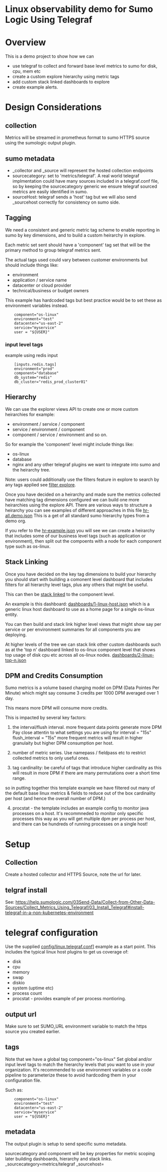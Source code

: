 # Linux observability demo for Sumo Logic Using Telegraf

# Overview
This is a demo project to show how we can 
- use telegraf to collect and forward base level metrics to sumo for disk, cpu, mem etc
- create a custom explore hierarchy using metric tags
- add custom stack linked dashboards to explore
- create example alerts.

# Design Considerations

## collection
Metrics will be streamed in prometheus format to sumo HTTPS source using the sumologic output plugin. 

## sumo metadata
- _collector and _source will represent the hosted collection endpoints
- sourcecategory: set to 'metrics/telegraf'.  A real world telegraf implmentation could have many sources included in a telegraf.conf file, so by keeping the sourcecategory generic we ensure telegraf sourced metrics are easily identified in sumo.
- sourceHost: telegraf sends a 'host' tag but we will also send _sourcehost correctly for consistency on sumo side.

## Tagging
We need a consistent and generic metric tag scheme to enable reporting in sumo by key dimensions, and to build a custom heirarchy in explore.

Each metric set sent should have a 'component' tag set that will be the primary method to group telegraf metrics sent.

The actual tags used could vary between customer environments but should include things like:
- environment
- application / service name
- datacenter or cloud provider
- technical/business or budget owners

This example has hardcoded tags but best practice would be to set these as environment variables instead.
```
    component="os-linux"
    environment="test"
    datacenter="us-east-2"
    service="myservice"
    user = "${USER}"
```
### input level tags
example using redis input
```
    [inputs.redis.tags]
    environment="prod"
    component="database"
    db_system="redis"
    db_cluster="redis_prod_cluster01"
```

## Hierarchy
We can use the explorer views API to create one or more custom heirarchies for example:
- environment / service / component
- service / environment / component
- component / service / environment
and so on.

So for example the 'component' level might include things like:
- os-linux
- database
- nginx
and any other telegraf plugins we want to integrate into sumo and the heirarchy tree.

Note: users could additionally use the filters feature in explore to search by any tags applied see [filter explore](https://help.sumologic.com/Visualizations-and-Alerts/Explore/Filter_Explore).

Once you have decided on a heirarchy and made sure the metrics collected have matching tag dimensions configured we can build one more heirarchies using the explore API. There are various ways to structure a heirarchy you can see examples of different approaches in this file [hr-all.demo.json](./explore/hr-all-demo.json) This is a get of all standard sumo hierarchy types from a demo org.

If you refer to the [hr-example.json](./explore/hr-example.json) you will see we can create a heirarchy that includes some of our business level tags (such as application or environment), then split out the compoents with a node for each component type such as os-linux.

## Stack Linking 
Once you have decided on the key tag dimensions to build your hierarchy you should start with building a comonent level dashboard that includes filters for all hierarchy level tags, plus any others that might be useful.

This can then be [stack linked](https://help.sumologic.com/Visualizations-and-Alerts/Dashboard_(New)/Link_a_dashboard_to_Explore) to the component level.

An example is this dashboard: [dashboards/1-linux-host.json](dashboards/1-linux-host.json) which is a generic linux host dashboard to use as a home page for a single os-linux entity.

You can then build and stack link higher level views that might show say per service or per environment summaries for all components you are deploying.

At higher levels of the tree we can stack link other custom dashboards such as at the 'top n' dashboard linked to os-linux component level that shows top usage of disk cpu etc across all os-linux nodes. [dashboards/2-linux-top-n.json](dashboards/2-linux-top-n.json)


## DPM and Credits Consumption
Sumo metrics is a volume based charging model on DPM (Data Pointes Per Minute) which might say consume 3 credits per 1000 DPM averaged over 1 day. 

This means more DPM will consume more credits.

This is impacted by several key factors:
1. the interval/flush interval. more frequent data points generate more DPM
Pay close attentin to what settings you are using for 
  interval = "15s"
  flush_interval = "15s"
more frequent metrics will result in higher granulaity but higher DPM consumption per host.

2. number of metric series. Use namepass / fieldpass etc to restrict collected metrics to only useful ones.
3. tag cardinality: be careful of tags that introduce higher cardinality as this will result in more DPM if there are many permutations over a short time range.

so in putting together this template example we have filtered out many of the default base linux metrics & fields to reduce out of the box cardinality per host (and hence the overall number of DPM.)

4. procstat - the template includes an example config to monitor java processes on a host. It's recommneded to monitor only specific processes this way as you will get multiple dpm per process per host, and there can be hundreds of running processes on a single host!

# Setup

## Collection
Create a hosted collector and HTTPS Source, note the url for later.

## telgraf install
See: https://help.sumologic.com/03Send-Data/Collect-from-Other-Data-Sources/Collect_Metrics_Using_Telegraf/03_Install_Telegraf#install-telegraf-in-a-non-kubernetes-environment

# telegraf configuration
Use the supplied [config/linux.telegraf.conf](config/linux.telegraf.conf)] example as a start point. This includes the typical linux host plugins to get us coverage of:
- disk
- cpu
- memory
- swap
- diskio
- system (uptime etc)
- process count
- procstat - provides example of per process montioring.

## output url
Make sure to set SUMO_URL environment variable to match the https source you created earlier.

## tags
Note that we have a global tag component="os-linux"
Set global and/or input level tags to match the hierarchy levels that you want to use in your organization. 
It's recommended to use environment variables or a code pipeline to parameterize these to avoid hardcoding them in your configuration file.

Such as:
```
    component="os-linux"
    environment="test"
    datacenter="us-east-2"
    service="myservice"
    user = "${USER}"
```

## metadata
The output plugin is setup to send specific sumo metadata.

sourcecategory and component will be key properties for metric scoping later building dashboards, hierarchy and stack links.
_sourcecategory=metrics/telegraf
_sourcehost=<local hostname>